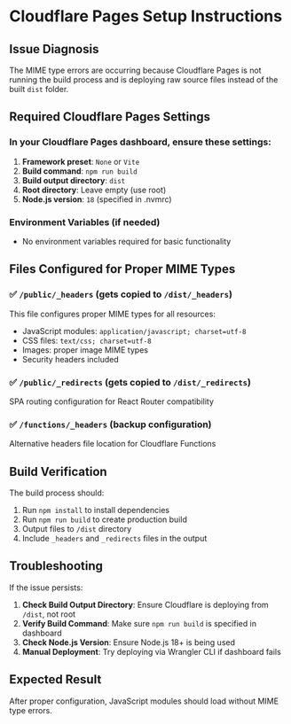 # Cloudflare Pages Setup Instructions

## Issue Diagnosis
The MIME type errors are occurring because Cloudflare Pages is not running the build process and is deploying raw source files instead of the built `dist` folder.

## Required Cloudflare Pages Settings

### In your Cloudflare Pages dashboard, ensure these settings:

1. **Framework preset**: `None` or `Vite`
2. **Build command**: `npm run build`
3. **Build output directory**: `dist`
4. **Root directory**: Leave empty (use root)
5. **Node.js version**: `18` (specified in .nvmrc)

### Environment Variables (if needed)
- No environment variables required for basic functionality

## Files Configured for Proper MIME Types

### ✅ `/public/_headers` (gets copied to `/dist/_headers`)
This file configures proper MIME types for all resources:
- JavaScript modules: `application/javascript; charset=utf-8`
- CSS files: `text/css; charset=utf-8`
- Images: proper image MIME types
- Security headers included

### ✅ `/public/_redirects` (gets copied to `/dist/_redirects`)
SPA routing configuration for React Router compatibility

### ✅ `/functions/_headers` (backup configuration)
Alternative headers file location for Cloudflare Functions

## Build Verification

The build process should:
1. Run `npm install` to install dependencies
2. Run `npm run build` to create production build
3. Output files to `/dist` directory
4. Include `_headers` and `_redirects` files in the output

## Troubleshooting

If the issue persists:

1. **Check Build Output Directory**: Ensure Cloudflare is deploying from `/dist`, not root
2. **Verify Build Command**: Make sure `npm run build` is specified in dashboard
3. **Check Node.js Version**: Ensure Node.js 18+ is being used
4. **Manual Deployment**: Try deploying via Wrangler CLI if dashboard fails

## Expected Result
After proper configuration, JavaScript modules should load without MIME type errors.